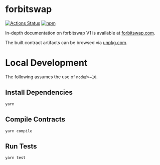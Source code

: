 # forbitswap 

[![Actions Status](https://github.com/Forbitswap/forbitswap-periphery/workflows/CI/badge.svg)](https://github.com/Forbitswap/forbitswap-periphery/actions)
[![npm](https://img.shields.io/npm/v/@forbitswap/periphery?style=flat-square)](https://npmjs.com/package/@forbitswap/periphery)

In-depth documentation on forbitswap V1 is available at [forbitswap.com](https://forbitswap.com/docs).

The built contract artifacts can be browsed via [unpkg.com](https://unpkg.com/browse/@forbitswap/periphery@latest/).

# Local Development

The following assumes the use of `node@>=10`.

## Install Dependencies

`yarn`

## Compile Contracts

`yarn compile`

## Run Tests

`yarn test`
